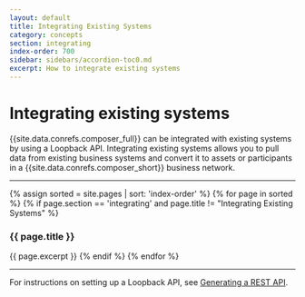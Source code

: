 ```yaml
---
layout: default
title: Integrating Existing Systems
category: concepts
section: integrating
index-order: 700
sidebar: sidebars/accordion-toc0.md
excerpt: How to integrate existing systems
---
```


# Integrating existing systems

{{site.data.conrefs.composer_full}} can be integrated with existing systems by using a Loopback API. Integrating existing systems allows you to pull data from existing business systems and convert it to assets or participants in a {{site.data.conrefs.composer_short}} business network.

---

{% assign sorted = site.pages | sort: 'index-order' %}
{% for page in sorted %}
{% if page.section == 'integrating' and page.title != "Integrating Existing Systems" %}
### {{ page.title }}
{{ page.excerpt }}
{% endif %}
{% endfor %}

---

For instructions on setting up a Loopback API, see [Generating a REST API](../integrating/getting-started-rest-api.html).

